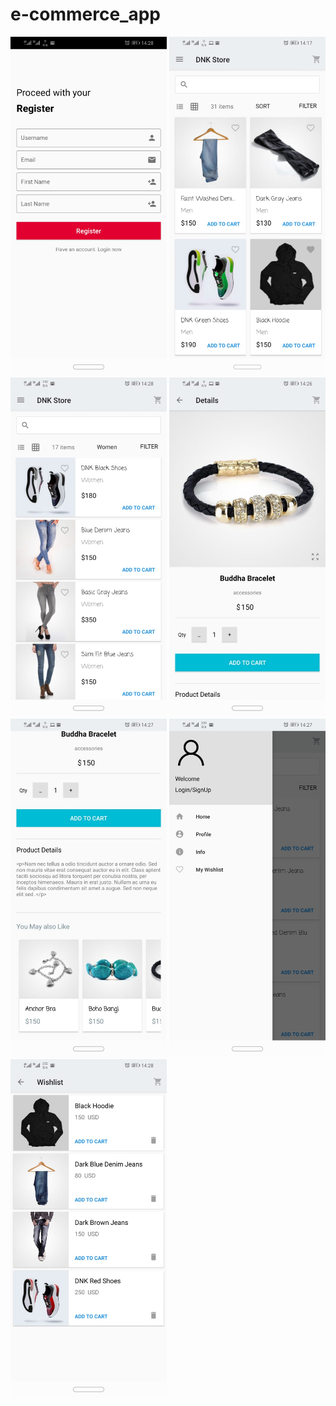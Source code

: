 # e-commerce_app
<img src="images/1-login.jpeg" width="250"> <img src="images/2-home-grid.jpeg" width="250">
<img src="images/3-home-list.jpeg" width="250">
<img src="images/4-details.jpeg" width="250">
<img src="images/6- more-details.jpeg" width="250">
<img src="images/8-menu.jpeg" width="250">
<img src="images/9-wishlist.jpeg" width="250">

